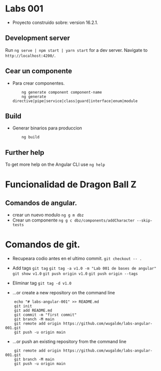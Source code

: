 # Labs 001

* Proyecto construido sobre: version 16.2.1.

## Development server

Run `ng serve | npm start | yarn start` for a dev server. Navigate to `http://localhost:4200/`. 

## Cear un componente 
* Para crear componentes.
  ```shell
      ng generate component component-name
      ng generate directive|pipe|service|class|guard|interface|enum|module
  ```

## Build
* Generar binarios para produccion
  ```shell 
      ng build
  ``` 
## Further help
To get more help on the Angular CLI use `ng help`




# Funcionalidad de Dragon Ball Z

## Comandos de angular.
* crear un nuevo modulo
`ng g m dbz`
* Crear un componente
`ng g c dbz/components/addCharacter --skip-tests`





# Comandos de git.

* Recupeara codio antes en el ultimo commit.
`git checkout -- .`

* Add tags
`git tag`
`git tag -a v1.0 -m "Lab 001 de bases de angular"`
`git show v1.0`
`git push origin v1.0`
`git push origin --tags`
* Eliminar tag
`git tag -d v1.0`



* …or create a new repository on the command line
```shell
    echo "# labs-angular-001" >> README.md
    git init
    git add README.md
    git commit -m "first commit"
    git branch -M main
    git remote add origin https://github.com/wugalde/labs-angular-001.git
    git push -u origin main
```

* …or push an existing repository from the command line
```shell
    git remote add origin https://github.com/wugalde/labs-angular-001.git
    git branch -M main
    git push -u origin main
```
